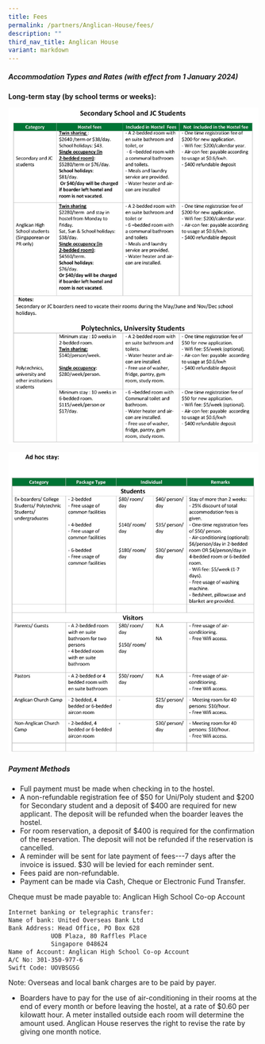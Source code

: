 ```yaml
---
title: Fees
permalink: /partners/Anglican-House/fees/
description: ""
third_nav_title: Anglican House
variant: markdown
---
```

##### Accommodation Types and Rates (with effect from 1 January 2024) 
  
**Long-term stay (by school terms or weeks):**

![](/images/Partners/Anglican%20House/2024_AnglicanHouse_Fee_1.jpg)

![](/images/Partners/Anglican%20House/2024_AnglicanHouse_Fee_2.jpg)



##### Payment Methods

* Full payment must be made when checking in to the hostel.<br>
* A non-refundable registration fee of $50 for Uni/Poly student and $200 for Secondary student and a deposit of $400 are required for new applicant. The deposit will be refunded when the boarder leaves the hostel.<br>
* For room reservation, a deposit of $400 is required for the confirmation of the reservation. The deposit will not be refunded if the reservation is cancelled.<br>
* A reminder will be sent for late payment of fees---7 days after the invoice is issued. $30 will be levied for each reminder sent.<br>
* Fees paid are non-refundable.<br>
* Payment can be made via Cash, Cheque or Electronic Fund Transfer.<br>

Cheque must be made payable to: Anglican High School Co-op Account<br>

	Internet banking or telegraphic transfer:
	Name of bank: United Overseas Bank Ltd
	Bank Address: Head Office, PO Box 628
				UOB Plaza, 80 Raffles Place
				Singapore 048624
	Name of Account: Anglican High School Co-op Account
	A/C No: 301-350-977-6
	Swift Code: UOVBSGSG
 Note: Overseas and local bank charges are to be paid by payer.

* Boarders have to pay for the use of air-conditioning in their rooms at the end of every month or before leaving the hostel, at a rate of $0.60 per kilowatt hour. A meter installed outside each room will determine the amount used. Anglican House reserves the right to revise the rate by giving one month notice.<br>
